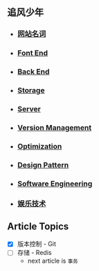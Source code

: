 ## 追风少年
- ### [网站名词](/noun.md)
- ### [Font End](/share/font_end/index.md)
- ### [Back End](/share/back_end/index.md)
- ### [Storage](/share/storages/index.md)
- ### [Server](/share/server/index.md) 
- ### [Version Management](/share/vs/git/index.md)
- ### [Optimization](/share/optimization/index.md)
- ### [Design Pattern](/share/design_pattern/index.md)
- ### [Software Engineering](/share/software-engineering/index.md)
- ### [娱乐技术](/share/entertainment/index.md)

## Article Topics
- [x] 版本控制 - Git
- [ ] 存储 - Redis
    - next article is `事务`
